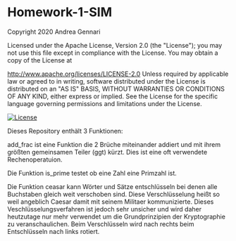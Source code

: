 # Homework-1-SIM
Copyright 2020 Andrea Gennari

Licensed under the Apache License, Version 2.0 (the "License"); you may not use this file except in compliance with the License. You may obtain a copy of the License at

http://www.apache.org/licenses/LICENSE-2.0
Unless required by applicable law or agreed to in writing, software distributed under the License is distributed on an "AS IS" BASIS, WITHOUT WARRANTIES OR CONDITIONS OF ANY KIND, either express or implied. See the License for the specific language governing permissions and limitations under the License.

[![License](https://img.shields.io/badge/License-Apache%202.0-blue.svg)](https://opensource.org/licenses/Apache-2.0)

Dieses Repository enthält 3 Funktionen:

add_frac ist eine Funktion die 2 Brüche miteinander addiert und mit ihrem größten gemeinsamen Teiler (ggt) kürzt.
Dies ist eine oft verwendete Rechenoperatuion.

Die Funktion is_prime testet ob eine Zahl eine Primzahl ist.

Die Funktion ceasar kann Wörter und Sätze entschlüsseln bei denen alle Buchstaben gleich weit verschoben sind. 
Diese Verschlüsselung heißt so weil angeblich Caesar damit mit seinem Militaer kommunizierte.
Dieses Veschlüsselungsverfahren ist jedoch sehr unsicher und wird daher heutzutage nur mehr verwendet um die Grundprinzipien der Kryptographie zu veranschaulichen.
Beim Verschlüsseln wird nach rechts beim Entschlüsseln nach links rotiert.

